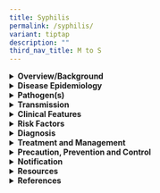 ```yaml
---
title: Syphilis
permalink: /syphilis/
variant: tiptap
description: ""
third_nav_title: M to S
---
```

<div data-type="detailGroup" class="isomer-accordion isomer-accordion-white">
<details class="isomer-details">
<summary><strong>Overview/Background</strong>
</summary>
<div data-type="detailsContent" class="isomer-details-content">
<p>Syphilis is a systemic infection caused by <em>Treponema pallidum</em>.
It is a preventable and curable bacterial sexually transmitted infection
(STI).</p>
</div>
</details>
<details class="isomer-details">
<summary><strong>Disease Epidemiology</strong>
</summary>
<div data-type="detailsContent" class="isomer-details-content">
<p>In 2020, the World Health Organization (WHO) reported that 7.1 million
adults aged 15–49 were diagnosed with syphilis worldwide. Some population
groups are disproportionately affected by syphilis, such as men who have
sex with men (MSM). This could be attributed to various factors, including
elevated levels of stigma and discrimination, as well as limited access
to healthcare services.</p>
<p>&nbsp;</p>
<p>Among the notified syphilis cases, the incidence rate of infectious syphilis
decreased from 8.6 per 100,000 population in 2019 to 5.1 in 2020 in Singapore;
and there were no cases of congenital syphilis in 2019 and two cases in
2020.</p>
</div>
</details>
<details class="isomer-details">
<summary><strong>Pathogen(s)</strong>
</summary>
<div data-type="detailsContent" class="isomer-details-content">
<p><em>Treponema pallidum</em>
</p>
</div>
</details>
<details class="isomer-details">
<summary><strong>Transmission</strong>
</summary>
<div data-type="detailsContent" class="isomer-details-content">
<p>Syphilis is transmitted during oral, anal or vaginal sex through direct
contact with infectious lesions.</p>
<p>An infected mother can also pass syphilis during pregnancy through the
placenta.</p>
<p></p>
<p><strong>Incubation period:</strong> from 10 to 90 days, with an average
of 21 days</p>
<p><strong>Infectious period: </strong>During the primary and secondary stages
and possibly the first 2 years of the latent period. A person is no longer
infectious 5 days after starting appropriate antibiotic treatment or until
their symptoms resolve.</p>
</div>
</details>
<details class="isomer-details">
<summary><strong>Clinical Features</strong>
</summary>
<div data-type="detailsContent" class="isomer-details-content">
<p>Many people with syphilis do not notice any symptoms.</p>
<p>&nbsp;</p>
<p>Syphilis has several stages:</p>
<ul data-tight="true" class="tight">
<li>
<p>Primary Syphilis: Usually occurs 2-6 weeks following infection. Characterized
by a single or less often multiple, painless, indurated ulcer (chancre)
at the site of inoculation. Regional lymph nodes are enlarged, feel rubbery
and are painless.</p>
</li>
<li>
<p>Secondary Syphilis: Usually occurs 2-6 months following primary syphilis.
Characterized by variable mucocutaneous and systemic signs e.g. symmetrical
non-itchy rashes, mucous membrane lesions, patchy alopecia, generalised
lymphadenopathy.</p>
</li>
<li>
<p>Latent Syphilis: Asymptomatic phase with no clinical signs of organ involvement.
It is categorised into:</p>
<ul data-tight="true" class="tight">
<li>
<p>Early latent syphilis (&lt;1 year of infection)</p>
</li>
<li>
<p>Late latent syphilis (&gt;1 year of infection)</p>
</li>
</ul>
</li>
<li>
<p>Tertiary Syphilis: Occurs 5 to 10 years after secondary syphilis and includes:</p>
<ul data-tight="true" class="tight">
<li>
<p>Benign tertiary syphilis characterized by gumma formation</p>
</li>
<li>
<p>Cardiovascular syphilis</p>
</li>
<li>
<p>Neurosyphilis</p>
</li>
</ul>
</li>
</ul>
</div>
</details>
<details class="isomer-details">
<summary><strong>Risk Factors</strong>
</summary>
<div data-type="detailsContent" class="isomer-details-content">
<p>Risk factors include:</p>
<ul data-tight="true" class="tight">
<li>
<p>Unprotected sex with an infected person</p>
</li>
<li>
<p>Having multiple sex partners</p>
</li>
<li>
<p>Inconsistent condom use if the relationship is not monogamous</p>
</li>
<li>
<p>Persons who exchange sex for money or drugs</p>
</li>
<li>
<p>Past history or current presence of other STIs</p>
</li>
</ul>
</div>
</details>
<details class="isomer-details">
<summary><strong>Diagnosis</strong>
</summary>
<div data-type="detailsContent" class="isomer-details-content">
<p><em>T. pallidum </em>cannot be cultured on routine laboratory culture
media. Nucleic acid amplification testing (NAAT) for <em>T. pallidum </em>DNA
is not commercially available. Test for diagnosis include:</p>
<ul data-tight="true" class="tight">
<li>
<p>Dark-Field Microscopy (DFM): useful in early syphilis, when antibodies
are not yet detectable. The diagnosis of syphilis may be confirmed by demonstrating <em>T. pallidum </em>on
wet mounts of secretions from the primary chancre, or moist lesions of
secondary syphilis.</p>
</li>
<li>
<p>Serological tests:</p>
<ul data-tight="true" class="tight">
<li>
<p><u>Non-Treponemal Tests (</u><em>Rapid Plasma Reagin (RPR) </em>test and
the <em>Venereal Disease Research Laboratory (VDRL) </em>test) are monitored
serially to assess the serological response to treatment. A positive RPR/VDRL
test needs to be confirmed by a treponemal test.</p>
</li>
<li>
<p><u>Treponemal Tests (</u><em>Treponema Pallidum Haemagglutination Assay (TPHA)</em>, <em>Treponema Pallidum Particle Agglutination (TPPA) </em>test,
the <em>Line Immunoassay (LIA)</em>, the <em>Fluorescent Treponemal Antibody Absorption (FTA-Abs</em>)
test, Rapid diagnostic tests (e.g. <em>Abbott Determine Syphilis TP</em>)
and the <em>treponemal EIA </em>test) are specific and can be used as screening
tests. Once positive, specific tests tend to remain positive even after
the syphilis has been successfully treated. The titres of treponemal tests
are not useful in monitoring treatment response.</p>
</li>
</ul>
</li>
</ul>
<p>&nbsp;</p>
<p>Please refer to <a href="https://www.nsc.com.sg/dsc/healthcare-professionals/publications/Pages/STI-Management-Guidelines.aspx" rel="noopener noreferrer nofollow" target="_blank">DSC’s website</a> for
more information on laboratory tests.</p>
</div>
</details>
<details class="isomer-details">
<summary><strong>Treatment and Management</strong>
</summary>
<div data-type="detailsContent" class="isomer-details-content">
<p>Parenteral penicillin G (aqueous crystalline, aqueous procaine, or benzathine)
is the drug of choice for treating all stages of syphilis. If the patient
is allergic to penicillin, tetracycline, doxycycline, azithromycin and
erythromycin are the alternatives. However, they do not have the established
and well-evaluated high rate of success of penicillin.</p>
<p>&nbsp;</p>
<p>Recommended regimens for primary, secondary, or early latent:</p>
<ul data-tight="true" class="tight">
<li>
<p>Benzathine Penicillin G 2.4 million units intramuscularly (IM) single
dose or</p>
</li>
<li>
<p>Aq. Procaine Penicillin G 600,000 units IM daily for 10 days</p>
</li>
</ul>
<p>&nbsp;</p>
<p>Recommended regimens for late latent:</p>
<ul data-tight="true" class="tight">
<li>
<p>Benzathine penicillin G 2.4 million units IM weekly 3 doses (7.2 million
units total) or</p>
</li>
<li>
<p>Aq. Procaine penicillin G 600,000 units IM daily for 17-21 days</p>
</li>
</ul>
<p>&nbsp;</p>
<p>Follow-up:</p>
<p>Quantitative nontreponemal tests should be repeated for a total period
of two years (at 3 months; 6 months; 12 months; 18 months; 24 months).</p>
<p>&nbsp;</p>
<p>Following treatment of early syphilis, RPR/VDRL should demonstrate a 4x
(2 dilutions) decrease in titre within 6 months. Failure to do so probably
means treatment failure, and is an indication for retreatment with 3 injections
of Benzathine penicillin. Some experts recommend cerebrospinal fluid (CSF)
evaluation.</p>
<p>&nbsp;</p>
<p>Clinical signs that persist or recur, or a rising RPR/VDRL titre of 4x
or more suggests either reinfection or relapse. In these situations, CSF
examination is recommended before retreatment. Seroreversion in primary
syphilis often occurs within 12 months. It may take a longer time for secondary
and early latent syphilis, but usually occurs within 24 months.</p>
<p>&nbsp;</p>
<p>For latent syphilis non-treponemal tests should be repeated at 6, 12,
and 24 months. Serologic response to treatment associated with multiple
factors, viz. syphilis stage, initial non-treponemal titres (&lt;1:8 are
less likely to decline four-fold), and age (titres in older patients might
be less likely to decrease fourfold than younger patients). These persons
should be examined for HIV infection and neurologic disease, clinical and
serologic follow-up annually. If additional follow-up cannot be ensured
or if an initially high titre (&gt;1:32) does not decrease at least four-fold
24 months after treatment, retreatment with weekly injections of benzathine
penicillin G 2.4 million units IM for 3 weeks is recommended. Because treatment
failure might be the result of unrecognised CNS infection, CSF examination
can be considered in such situations where follow-up is uncertain or initial
high titres do not decrease after 24 months.</p>
<p>&nbsp;</p>
<p>Following treatment of late syphilis, seroreversion occurs rarely as a
stable, low titre, serological scar, is the result in most patients.</p>
<p>&nbsp;</p>
<p>All patients treated for neurosyphilis should be followed up for life
at 6-month intervals. If CSF pleocytosis was present initially, CSF examinations
should be repeated every 6 to 12 months until the cell count returns to
normal. Serologic tests for HIV should be performed 3 months after the
last risky exposure.</p>
<p>&nbsp;</p>
<p>Please refer to <a href="https://www.nsc.com.sg/dsc/healthcare-professionals/publications/Pages/STI-Management-Guidelines.aspx" rel="noopener noreferrer nofollow" target="_blank">DSC’s website</a> for
other treatment options</p>
</div>
</details>
<details class="isomer-details">
<summary><strong>Precaution, Prevention and Control</strong>
</summary>
<div data-type="detailsContent" class="isomer-details-content">
<p>Annual screening for syphilis symptoms and other STIs is recommended for
all individuals who are sexually active.</p>
<ul data-tight="true" class="tight">
<li>
<p>Individuals with multiple sex partners, change in sex partner, or engaging
in unprotected sex should consider regular screening</p>
</li>
<li>
<p>All pregnant women should be tested for syphilis during their first prenatal
visit and thereafter, if there is risk of infection from their regular
partner</p>
</li>
<li>
<p>More frequent screening than annual might be indicated for certain individuals
on the basis of their risk behaviors</p>
</li>
</ul>
<p></p>
<p>Prevention of syphilis:</p>
<ul data-tight="true" class="tight">
<li>
<p>Inform current or recent sexual partners if a diagnosis of syphilis has
been confirmed</p>
</li>
<li>
<p>Avoid sexual intercourse until treatment is completed</p>
</li>
<li>
<p>Not having sex</p>
</li>
<li>
<p>Consistent and correct use of condoms when engaging in sexual activity&nbsp;</p>
</li>
<li>
<p>Limit the number of sex partners</p>
</li>
<li>
<p>Get tested for STIs regularly</p>
</li>
</ul>
<p>&nbsp;</p>
<p>Management of sexual contacts:</p>
<p>At risk partners are those who have been exposed within the following
periods: 3 months plus duration of symptoms for primary syphilis, 6 months
plus duration of symptoms for secondary syphilis, and 1 year for early
latent syphilis.</p>
<p>&nbsp;</p>
<p>Epidemiologic treatment should be given to sexual contacts who were exposed
3 months prior to the diagnosisofprimary,secondaryorearlylatentsyphilis,iffollow-upisuncertain.Sexualpartnersoflate
syphilis should be screened and evaluated for syphilis, and treated on
the basis of these findings.</p>
</div>
</details>
<details class="isomer-details">
<summary><strong>Notification</strong>
</summary>
<div data-type="detailsContent" class="isomer-details-content">
<p>Syphilis is a notifiable disease.</p>
<ul data-tight="true" class="tight">
<li>
<p>Who should notify: medical practitioners and laboratories</p>
</li>
<li>
<p>When to notify:</p>
<ul data-tight="true" class="tight">
<li>
<p>Medical practitioners – on clinical suspicion</p>
</li>
<li>
<p>Laboratories – on laboratory confirmation</p>
</li>
</ul>
</li>
<li>
<p>How to notify:</p>
<ul data-tight="true" class="tight">
<li>
<p>Submit MD131 Notification of Infectious Diseases Form via CDLENS (<a rel="noopener noreferrer nofollow" target="_blank">http://www.cdlens.moh.gov.sg</a>)
or fax (6221-5528/38/67)</p>
</li>
</ul>
</li>
<li>
<p>Timeline on notification:</p>
<ul data-tight="true" class="tight">
<li>
<p>Within 72 hours from time of diagnosis</p>
</li>
</ul>
</li>
</ul>
</div>
</details>
<details class="isomer-details">
<summary><strong>Resources</strong>
</summary>
<div data-type="detailsContent" class="isomer-details-content">
<p>Please refer to <a href="https://www.moh.gov.sg/resources-statistics/reports/communicable-diseases-surveillance-in-singapore-2019-2020" rel="noopener noreferrer nofollow" target="_blank">MOH’s website</a> for
the communicable disease surveillance in Singapore.</p>
<p>&nbsp;</p>
<p>Please refer to <a href="https://www.nsc.com.sg/dsc/healthcare-professionals/publications/Pages/STI-Management-Guidelines.aspx" rel="noopener noreferrer nofollow" target="_blank">DSC’s website</a> for
more information on syphilis.</p>
</div>
</details>
<details class="isomer-details">
<summary><strong>References</strong>
</summary>
<div data-type="detailsContent" class="isomer-details-content">
<ul data-tight="true" class="tight">
<li>
<p>Centers for Disease Control and Prevention. STI treatment guidelines:
Syphilis. 2021.</p>
</li>
<li>
<p>Department of Sexually Transmitted Infections Control (DSC). STI management
guidelines 7<sup>th</sup> edition. 2021.</p>
</li>
<li>
<p>World Health Organization. Syphilis. 2023.</p>
</li>
</ul>
</div>
</details>
</div>
<p></p>